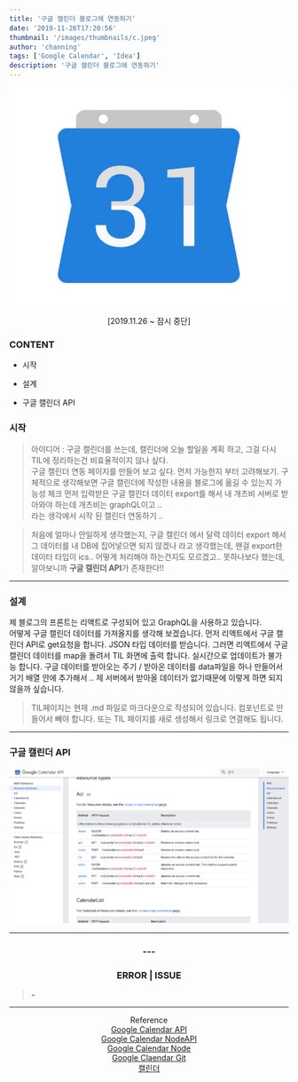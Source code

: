 ```yaml
---
title: '구글 캘린더 블로그에 연동하기'
date: '2019-11-26T17:20:56'
thumbnail: '/images/thumbnails/c.jpeg'
author: 'channing'
tags: ['Google Calendar', 'Idea']
description: '구글 캘린더 블로그에 연동하기'
---
```


![cal](./c.jpeg)

<center>

[2019.11.26 ~ 잠시 중단]

</center>

### CONTENT

- 시작

- 설계

- 구글 캘린더 API

### 시작

> 아이디어 : 구글 캘린더를 쓰는데, 캘린더에 오늘 할일을 계획 하고, 그걸 다시 TIL에 정리하는건 비효율적이지 않나 싶다. <br>
> 구글 캘린더 연동 페이지를 만들어 보고 싶다. 먼저 가능한지 부터 고려해보기.
> 구체적으로 생각해보면 구글 캘린더에 작성한 내용을 블로그에 옮길 수 있는지 가능성 체크
> 먼저 입력받은 구글 캘린더 데이터 export를 해서 내 개츠비 서버로 받아와야 하는데 개츠비는 graphQL이고 ..<br>
> 라는 생각에서 시작 된 캘린더 연동하기 ..<br>

> 처음에 얼마나 안일하게 생각했는지, 구글 캘린더 에서 달력 데이터 export 해서 그 데이터를 내 DB에 집어넣으면 되지 않겠나 라고 생각했는데, 왠걸 export한 데이터 타입이 ics.. 어떻게 처리해야 하는건지도 모르겠고..
> 못하나보다 했는데, 알아보니까 <b>구글 캘린더 API</b>가 존재한다!!

---

### 설계

제 블로그의 프론트는 리액트로 구성되어 있고 GraphQL을 사용하고 있습니다. <br>
어떻게 구글 캘린더 데이터를 가져올지를 생각해 보겠습니다. 먼저 리액트에서 구글 캘린더 API로 get요청을 합니다. JSON 타입 데이터를 받습니다. 그러면 리액트에서 구글 캘린더 데이터를 map을 돌려서 TIL 화면에 출력 합니다. 실시간으로 업데이트가 불가능 합니다. 구글 데이터를 받아오는 주기 / 받아온 데이터를 data파일을 하나 만들어서 거기 배열 안에 추가해서 ..
제 서버에서 받아올 데이터가 없기때문에 이렇게 하면 되지 않을까 싶습니다.

> TIL페이지는 현재 .md 파일로 마크다운으로 작성되어 있습니다. 컴포넌트로 만들어서 빼야 합니다. 또는 TIL 페이지를 새로 생성해서 링크로 연결해도 됩니다.

---

### 구글 캘린더 API

![ap](./api.png)

---

<center>

### ---

### ERROR | ISSUE

</center>

> <b> - </b>

<hr />

<center>

Reference <br>
[Google Calendar API](https://developers.google.com/calendar/v3/reference)<br>
[Google Calendar NodeAPI](https://developers.google.com/calendar/quickstart/nodejs)<br>
[Google Calendar Node](https://googleapis.dev/nodejs/googleapis/latest/calendar/classes/Calendar.html)<br>
[Google Claendar Git](https://github.com/googleapis/google-api-nodejs-client#google-apis-nodejs-client)<br>
[캘린더](https://docfriends.github.io/DevStrory/2019-05-24/google-calendar/)

</center>
